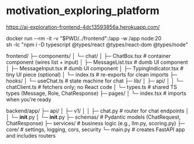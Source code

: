 # motivation_exploring_platform

https://ai-exploration-frontend-4dc13593856a.herokuapp.com/

docker run --rm -it -v "$PWD/../frontend":/app -w /app node:20 \
  sh -lc "npm i -D typescript @types/react @types/react-dom @types/node"


frontend/
├─ components/
│  └─ chat/
│     ├─ ChatBox.tsx            # container component (wires list + input)
│     ├─ MessageList.tsx        # dumb UI component
│     ├─ MessageInput.tsx       # dumb UI component
│     ├─ TypingIndicator.tsx    # tiny UI piece (optional)
│     └─ index.ts               # re-exports for clean imports
├─ hooks/
│  └─ useChat.ts                # state machine for chat
├─ lib/
│  ├─ api/
│  │  └─ chatClient.ts          # fetchers only; no React code
│  └─ types.ts                  # shared TS types (Message, Role, ChatResponse)
├─ pages/
│  └─ index.tsx                 # imports <ChatBox /> when you’re ready



backend/app/
├─ api/
│  ├─ v1/
│  │  ├─ chat.py          # router for chat endpoints
│  │  └─ __init__.py
│  └─ __init__.py
├─ schemas/               # Pydantic models (ChatRequest, ChatResponse)
├─ services/              # business logic (e.g., llm.py, scoring.py)
├─ core/                  # settings, logging, cors, security
└─ main.py                # creates FastAPI app and includes routers
